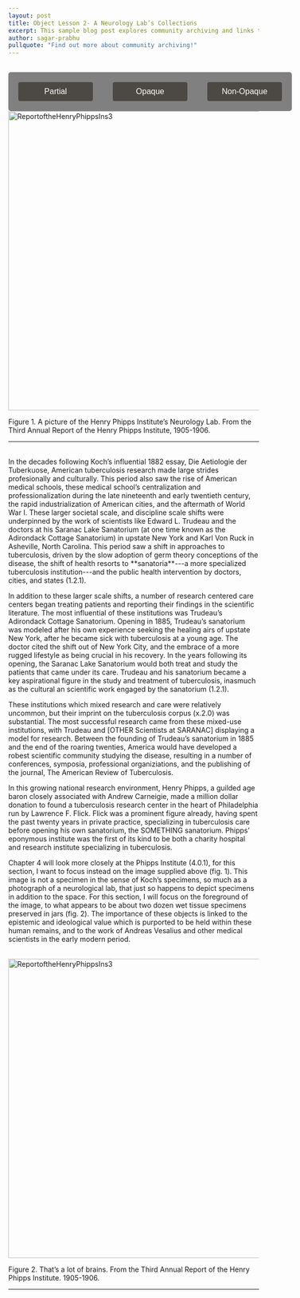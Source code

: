 ```yaml
---
layout: post
title: Object Lesson 2- A Neurology Lab’s Collections
excerpt: This sample blog post explores community archiving and links to a few example community-archive sites
author: sagar-prabhu
pullquote: "Find out more about community archiving!"
---
```


<br>
<style>
    .popup {
        display: none;
        position: absolute;
        background-color: white;
        color: black;
        padding: 5px;
        border-radius: 5px;
        border-color: black;
        border-style: solid; 
        border-width: 1px; /* Added border-width */
        z-index: 9999;
        max-width: 260px; /* Set the maximum width for the popup */
        font-size: 15px; /* Added text size */
        font-style: oblique; /* Added text style */
    }

    /* Style for the word "influential" when hovered */
    #word-tooltip:hover {
        text-decoration: underline;
        color: blue; /* Change the color to your preferred hover color */
    }

    .opaque-lines {
        opacity: 1; /* Set initial opacity for partial view */
    }

    .toggle-buttons {
        display: inline-flex;
        gap: 20px;
        padding: 10px;
        background-color: grey;
        border-radius: 5px;
        justify-content: center; /* Center the buttons within the container */
        margin: 0 auto;
    }
    /* .toggle-button {
        padding: 8px 12px;
        background-color: #f1f1f1;
        border: none;
        border-radius: 4px;
        cursor: pointer;
    }
    .toggle-button.active {
        background-color: #007bff; /* Change to your preferred active button color */
        /* color: white;
    }  */

    .toggle-button {

      background-color: #4c4843;
      border: none;
      color: white;
      padding: 10px 20px;
      text-align: center;
      text-decoration: none;
      display: inline-block;
      font-size: 16px;
      margin: 10px;
      cursor: pointer;
      border-radius: 4px;
      width: 150px;

    }
    /* Button styles for hover state */

    .toggle-button:hover {
      background-color: #252422;
    }

    /* Button styles for active state */

    .toggle-button.active {
      background-color: #eb5e28;
      /* color: #252422; */

    }


</style>

<div class="toggle-buttons">
<button class="toggle-button" onclick="toggleOpacity('partial')" data-mode="partial">Partial</button>
<button class="toggle-button" onclick="toggleOpacity('opaque')" data-mode="opaque">Opaque</button>
<button class="toggle-button" onclick="toggleOpacity('non-opaque')" data-mode="non-opaque">Non-Opaque</button>
</div>

<img id="HenryReport" src="{{ site.baseurl }}/assets/img/ReportoftheHenryPhippsIns3_1905-1906158.jpg" alt="ReportoftheHenryPhippsIns3" width="1200" height="600">


Figure 1. A picture of the Henry Phipps Institute’s Neurology Lab. From the Third Annual Report of the Henry Phipps Institute,
1905-1906.
<hr>
<br>
In the decades following Koch’s influential 1882 essay, Die Aetiologie der Tuberkuose, American tuberculosis research made large strides profesionally and culturally. This period also saw the rise of American medical schools, these medical school’s centralization and professionalization during the late nineteenth and early twentieth century, the rapid industrialization of American cities, and the aftermath of World War I. These larger societal scale, and discipline scale shifts were underpinned by the work of scientists like <span class="opaque-lines">Edward L. Trudeau and the <span class="partial-lines">doctors at his Saranac Lake Sanatorium</span> (at one time known as the Adirondack Cottage Sanatorium) in upstate New York and Karl Von Ruck in Asheville, North Carolina.</span> This period saw a shift in approaches to tuberculosis, driven by the slow adoption of germ theory conceptions of the disease, the shift of health resorts to <span id="word-tooltip">**sanatoria**</span>---a more specialized tuberculosis institution---and the public health intervention by doctors, cities, and states (1.2.1).

In addition to these larger scale shifts, a number of research centered care centers began treating patients and reporting their findings in the scientific literature. The most influential of these institutions was Trudeau’s Adirondack Cottage Sanatorium. Opening in 1885, Trudeau’s sanatorium was modeled after his own experience seeking the healing airs of upstate New York, after he became sick with tuberculosis at a young age. The doctor cited the shift out of New York City, and the embrace of a more rugged lifestyle as being crucial in his recovery. In the years following its opening, the Saranac Lake Sanatorium would both treat and study the patients that came under its care. Trudeau and his sanatorium became a key aspirational figure in the study and treatment of tuberculosis, inasmuch as the cultural an scientific work engaged by the sanatorium (1.2.1).

These institutions which mixed research and care were relatively uncommon, but their imprint on the tuberculosis corpus (x.2.0) was substantial. The most successful research came from these mixed-use institutions, with Trudeau and [OTHER Scientists at SARANAC] displaying a model for research. Between the founding of Trudeau’s sanatorium in 1885 and the end of the roaring twenties, America would have developed a robest scientific community studying the disease, resulting in a number of conferences, symposia, professional organiziations, and the publishing of the journal, The American Review of Tuberculosis.

In this growing national research environment, Henry Phipps, a guilded age baron closely associated with Andrew Carneigie, made a million dollar donation to found a tuberculosis research center in the heart of Philadelphia run by Lawrence F. Flick. Flick was a prominent figure already, having spent the past twenty years in private practice, specializing in tuberculosis care before opening his own sanatorium, the SOMETHING sanatorium. Phipps’ eponymous institute was the first of its kind to be both a charity hospital and research institute specializing in tuberculosis.

Chapter 4 will look more closely at the Phipps Institute (4.0.1), for this section, I want to focus instead on the image supplied above (fig. 1). This image is not a specimen in the sense of Koch’s specimens, so much as a photograph of a neurological lab, that just so happens to depict specimens in addition to the space. For this section, I will focus on the foreground of the image, to what appears to be about two dozen wet tissue specimens preserved in jars (fig. 2). The importance of these objects is linked to the epistemic and ideological value which is purported to be held within these human remains, and to the work of Andreas Vesalius and other medical scientists in the early modern period.

<br>
<img id="henrydetail" src="{{ site.baseurl }}/assets/img/ReportoftheHenryPhippsIns3_1905-1906158_Resize.jpg" alt="ReportoftheHenryPhippsIns3" width="1200" height="600">

Figure 2. That’s a lot of brains. From the Third Annual Report of the Henry Phipps Institute. 1905-1906.
<hr>

<script>
    const wordTooltip = document.getElementById("word-tooltip");
    const popup = document.createElement("div");
    popup.classList.add("popup");
    popup.innerText = "'Sanatoria','The sanatorium, sometimes called sanitarium or sanitorium, was a specialized institution where patients were able to be treated for a specific disease.";

    // Attach the tooltip to a specific fixed position on the page
    const tooltipOffsetX = 10; // Adjust the X offset (horizontal distance from the wordTooltip element)
    const tooltipOffsetY = -16; // Adjust the Y offset (vertical distance from the wordTooltip element)

    // Position the tooltip at a fixed location relative to the wordTooltip element
    popup.style.position = "absolute";
    popup.style.top = `${wordTooltip.offsetTop + tooltipOffsetY}px`;
    popup.style.left = `${wordTooltip.offsetLeft + tooltipOffsetX}px`;

    // Append the tooltip to the body element
    document.body.appendChild(popup);

    // Hide the tooltip initially
    popup.style.display = "none";

    // Add a mouseover event listener to the wordTooltip element
    wordTooltip.addEventListener("mouseover", () => {
        popup.style.display = "block";
    });

    // Add a mouseout event listener to the wordTooltip element
    wordTooltip.addEventListener("mouseout", () => {
        popup.style.display = "none";
    });

    // wordTooltip.addEventListener("mouseover", () => {
    //     document.body.appendChild(popup);
    //     const rect = wordTooltip.getBoundingClientRect();
    //     // popup.style.top = `${rect.top - popup.clientHeight + 580}px`; // Adjust positioning to display above the word
    //     // popup.style.left = `${rect.left}px`;
    //     // popup.style.display = "block";
    //     const tooltipOffsetX = 10; // Adjust the X offset (horizontal distance from the word)
    //     const tooltipOffsetY = -80; // Adjust the Y offset (vertical distance from the word)
    //     popup.style.top = `${rect.top + tooltipOffsetY}px`; // Adjust positioning relative to the word
    //     popup.style.left = `${rect.left + tooltipOffsetX}px`;
    //     popup.style.display = "block";
    // });

    // wordTooltip.addEventListener("mouseout", () => {
    //     popup.style.display = "none";
    //     popup.remove();
    // });

    function toggleOpacity(mode) {
        const partialLines = document.querySelectorAll('.partial-lines');
        const opaqueLines = document.querySelectorAll('.opaque-lines');
        const HenryReport = document.getElementById('HenryReport');
        const henrydetail = document.getElementById('henrydetail');

        // Remove the "active" class from all buttons
        const buttons = document.querySelectorAll('.toggle-button');
        buttons.forEach(button => {
            button.classList.remove('active');
        });

        if (mode === 'partial') {
            // Toggle partial lines
            partialLines.forEach(line => {
                line.style.backgroundColor = '#000000'; // Set background color to black
                HenryReport.src = "{{ site.baseurl }}/assets/img/ReportoftheHenryPhippsIns3_1905-1906158_Partial.png";
                henrydetail.src = "{{ site.baseurl }}/assets/img/ReportoftheHenryPhippsIns3_1905-1906158_Resize_Partial.jpg";
            });
            // Ensure opaque lines are fully visible
            opaqueLines.forEach(line => {
                line.style.opacity = '1';
                line.style.backgroundColor = ''
            });

            
        } else if (mode === 'opaque') {
            // Toggle opaque lines
            opaqueLines.forEach(line => {
                line.style.backgroundColor = '#000000'; // Set background color to black
                HenryReport.src = "{{ site.baseurl }}/assets/img/ReportoftheHenryPhippsIns3_1905-1906158_Full.jpg";
                henrydetail.src = "{{ site.baseurl }}/assets/img/ReportoftheHenryPhippsIns3_1905-1906158_Resize_Full.jpg";
            });
            // Ensure partial lines are fully visible
            partialLines.forEach(line => {
                line.style.opacity = '1';
                line.style.backgroundColor = ''
            });
        }
        else if (mode === 'non-opaque'){
            HenryReport.src = "{{ site.baseurl }}/assets/img/ReportoftheHenryPhippsIns3_1905-1906158.jpg";
            henrydetail.src = "{{ site.baseurl }}/assets/img/ReportoftheHenryPhippsIns3_1905-1906158_Resize.jpg";
            partialLines.forEach(line => {
                line.style.opacity = '1';
                line.style.backgroundColor = ''
            });
            opaqueLines.forEach(line => {
                line.style.opacity = '1';
                line.style.backgroundColor = ''
            });
        }

        // Add the "active" class to the clicked button
        const activeButton = document.querySelector(`button[data-mode="${mode}"]`);
        activeButton.classList.add('active');
        
    }

</script>

